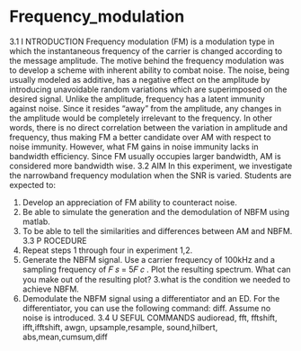 # Frequency_modulation
3.1 I NTRODUCTION
Frequency modulation (FM) is a modulation type in which the instantaneous frequency of the carrier is
changed according to the message amplitude. The motive behind the frequency modulation was to
develop a scheme with inherent ability to combat noise. The noise, being usually modeled as additive, has
a negative effect on the amplitude by introducing unavoidable random variations which are superimposed
on the desired signal. Unlike the amplitude, frequency has a latent immunity against noise. Since it resides
“away” from the amplitude, any changes in the amplitude would be completely irrelevant to the
frequency. In other words, there is no direct correlation between the variation in amplitude and
frequency, thus making FM a better candidate over AM with respect to noise immunity. However, what
FM gains in noise immunity lacks in bandwidth efficiency. Since FM usually occupies larger bandwidth, AM
is considered more bandwidth wise.
3.2 AIM
In this experiment, we investigate the narrowband frequency modulation when the SNR is varied.
Students are expected to:
1. Develop an appreciation of FM ability to counteract noise.
2. Be able to simulate the generation and the demodulation of NBFM using matlab.
3. To be able to tell the similarities and differences between AM and NBFM.
3.3 P ROCEDURE
1. Repeat steps 1 through four in experiment 1,2.
2. Generate the NBFM signal. Use a carrier frequency of 100kHz and a sampling frequency of 𝐹 𝑠 =
5𝐹 𝑐 . Plot the resulting spectrum. What can you make out of the resulting plot?
3.what is the condition we needed to achieve NBFM.
4. Demodulate the NBFM signal using a differentiator and an ED. For the differentiator, you can
use the following command: diff. Assume no noise is introduced.
3.4 U SEFUL COMMANDS
audioread, fft, fftshift, ifft,ifftshift, awgn, upsample,resample, sound,hilbert, abs,mean,cumsum,diff
